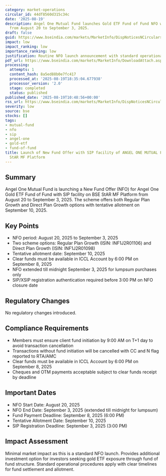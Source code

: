 ```yaml
---
category: market-operations
circular_id: 44df8560d315c34c
date: '2025-08-19'
description: Angel One Mutual Fund launches Gold ETF Fund of Fund NFO with SIP facility
  from August 20 to September 3, 2025.
draft: false
guid: https://www.bseindia.com/markets/MarketInfo/DispNoticesNCirculars.aspx?Noticeid={2B1A9719-0D9F-4087-ACB0-02056CFC508D}&noticeno=20250819-19&dt=08/19/2025&icount=19&totcount=53&flag=0
impact: low
impact_ranking: low
importance_ranking: low
justification: Routine NFO launch announcement with standard operational details
pdf_url: https://www.bseindia.com/markets/MarketInfo/DownloadAttach.aspx?id=20250819-19&attachedId=
processing:
  attempts: 1
  content_hash: 8a5ed88b0e7fc417
  processed_at: '2025-08-19T18:35:04.677938'
  processor_version: '2.0'
  stage: completed
  status: published
published_date: '2025-08-19T10:48:56+00:00'
rss_url: https://www.bseindia.com/markets/MarketInfo/DispNoticesNCirculars.aspx?Noticeid={2B1A9719-0D9F-4087-ACB0-02056CFC508D}&noticeno=20250819-19&dt=08/19/2025&icount=19&totcount=53&flag=0
severity: low
source: bse
stocks: []
tags:
- mutual-fund
- nfo
- sip
- angel-one
- gold-etf
- fund-of-fund
title: Launch of New Fund Offer with SIP facility of ANGEL ONE MUTUAL FUND on BSE
  StAR MF Platform
---
```


## Summary

Angel One Mutual Fund is launching a New Fund Offer (NFO) for Angel One Gold ETF Fund of Fund with SIP facility on BSE StAR MF Platform from August 20 to September 3, 2025. The scheme offers both Regular Plan Growth and Direct Plan Growth options with tentative allotment on September 10, 2025.

## Key Points

- NFO period: August 20, 2025 to September 3, 2025
- Two scheme options: Regular Plan Growth (ISIN: INF1J2R01106) and Direct Plan Growth (ISIN: INF1J2R01098)
- Tentative allotment date: September 10, 2025
- Clear funds must be available in ICCL Account by 6:00 PM on September 8, 2025
- NFO extended till midnight September 3, 2025 for lumpsum purchases only
- SIP/XSIP registration authentication required before 3:00 PM on NFO closure date

## Regulatory Changes

No regulatory changes introduced.

## Compliance Requirements

- Members must ensure client fund initiation by 9:00 AM on T+1 day to avoid transaction cancellation
- Transactions without fund initiation will be cancelled with CC and N flag reported to RTA/AMC
- Clear funds must be available in ICCL Account by 6:00 PM on September 8, 2025
- Cheques and OTM payments acceptable subject to clear funds receipt by deadline

## Important Dates

- NFO Start Date: August 20, 2025
- NFO End Date: September 3, 2025 (extended till midnight for lumpsum)
- Fund Payment Deadline: September 8, 2025 (6:00 PM)
- Tentative Allotment Date: September 10, 2025
- SIP Registration Deadline: September 3, 2025 (3:00 PM)

## Impact Assessment

Minimal market impact as this is a standard NFO launch. Provides additional investment option for investors seeking gold ETF exposure through fund of fund structure. Standard operational procedures apply with clear timelines for fund settlement and allotment.